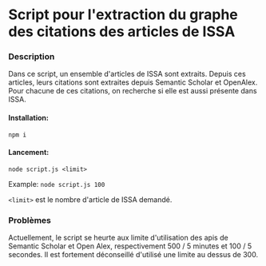 # Script pour l'extraction du graphe des citations des articles de ISSA

### Description 

Dans ce script, un ensemble d'articles de ISSA sont extraits. Depuis ces articles, leurs citations sont extraites depuis Semantic Scholar et OpenAlex. Pour chacune de ces citations, on recherche si elle est aussi présente dans ISSA.

#### Installation:

`npm i`

#### Lancement:

`node script.js <limit>`

Example:
`node script.js 100`

`<limit>` est le nombre d'article de ISSA demandé.

### Problèmes
Actuellement, le script se heurte aux limite d'utilisation des apis de Semantic Scholar et Open Alex, respectivement 500 / 5 minutes et 100 / 5 secondes. Il est fortement déconseillé d'utilisé une limite au dessus de 300.
